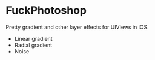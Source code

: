 FuckPhotoshop
=============

Pretty gradient and other layer effects for UIViews in iOS.

* Linear gradient
* Radial gradient
* Noise
